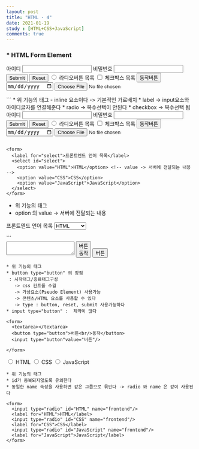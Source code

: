 ```yaml
---
layout: post
title: "HTML - 4"
date: 2021-01-19
study : [HTML+CSS+JavaScript]
comments: true
---
```

### * HTML Form Element

<form action="" class="list">
  <label for="login-id">아이디</label>
  <input type="text" id="login-id"/> <!-- label -> input요소와 아이디글자를 연결해준다-->
  <label for="login-pwd">비밀번호</label>
  <input type="password" id="login-pwd" />
  <input type="submit" />
  <input type="reset"/>
  <input type="radio" id="radio-button"/><!-- 복수선택이 안된다 -->
  <label for="radio-button">라디오버튼 목록</label>
  <input type="checkbox" id="check-button"/> <!-- 복수선택 됨 -->   
  <label for="check-button">체크박스 목록</label>
  <input type="button" value="동작버튼"/>
  <input type="date"/>
  <input type="file"/>
</form>
```
* 위 기능의 태그
- inline 요소이다 -> 기본적인 가로배치
* label -> input요소와 아이디글자를 연결해준다
* radio -> 복수선택이 안된다
* checkbox ->  복수선택 됨

<form action="" class="list">
  <label for="login-id">아이디</label>
  <input type="text" id="login-id"/>
  <label for="login-pwd">비밀번호</label>
  <input type="password" id="login-pwd" />
  <input type="submit" />
  <input type="reset"/>
  <input type="radio" id="radio-button"/>
  <label for="radio-button">라디오버튼 목록</label>
  <input type="checkbox" id="check-button"/>  
  <label for="check-button">체크박스 목록</label>
  <input type="button" value="동작버튼"/>
  <input type="date"/>
  <input type="file"/>
</form>

```

<form>
  <label for="select">프론트엔드 언어 목록</label>
  <select id="select">
    <option value="HTML">HTML</option> <!-- value -> 서버에 전달되는 내용 -->
    <option value="CSS">CSS</option>
    <option value="JavaScript">JavaScript</option>
  </select>
</form>
```
* 위 기능의 태그
*  option 의 value -> 서버에 전달되는 내용
<form>
  <label for="select">프론트엔드 언어 목록</label>
  <select id="select">
    <option value="HTML">HTML</option>
    <option value="CSS">CSS</option>
    <option value="JavaScript">JavaScript</option>
  </select>
</form>
```

<form>
  <textarea></textarea>
  <button type="button">버튼<br/>동작</button>
  <!--
    시작태그/종료태그구성
    -> css 컨트롤 수월
    -> 가상요소(Pseudo Element) 사용가능
    -> 콘텐츠/HTML 요소를 사용할 수 있다
    -> type : button, reset, submit 사용가능하다
  -->
  <input type="button"value="버튼"/> <!-- 제약이 많다 -->

</form>

```
* 위 기능의 태그
* button type="button" 의 장점
 : 시작태그/종료태그구성
   -> css 컨트롤 수월
   -> 가상요소(Pseudo Element) 사용가능
   -> 콘텐츠/HTML 요소를 사용할 수 있다
   -> type : button, reset, submit 사용가능하다
* input type="button" :  제약이 많다

<form>
  <textarea></textarea>
  <button type="button">버튼<br/>동작</button>
  <input type="button"value="버튼"/>

</form>

```

<form> <!-- id가 중복되지않도록 유의한다 -->
  <input type="radio" id="HTML" name="frontend"/> <!-- 동일한 name 속성을 사용하면 같은 그룹으로 묶인다 -->
  <label for="HTML">HTML</label>
  <input type="radio" id="CSS" name="frontend"/>
  <label for="CSS">CSS</label>
  <input type="radio" id="JavaScript" name="frontend"/>
  <label for="JavaScript">JavaScript</label>
</form>

```
* 위 기능의 태그
* id가 중복되지않도록 유의한다
* 동일한 name 속성을 사용하면 같은 그룹으로 묶인다 -> radio 와 name 은 같이 사용된다

<form>
  <input type="radio" id="HTML" name="frontend"/>
  <label for="HTML">HTML</label>
  <input type="radio" id="CSS" name="frontend"/>
  <label for="CSS">CSS</label>
  <input type="radio" id="JavaScript" name="frontend"/>
  <label for="JavaScript">JavaScript</label>
</form>

```
